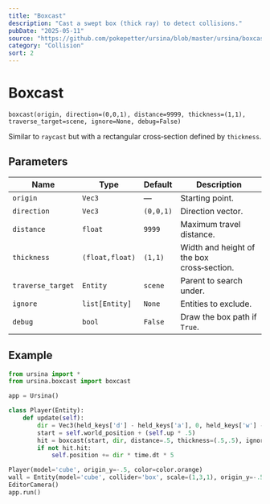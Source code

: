 ```yaml
---
title: "Boxcast"
description: "Cast a swept box (thick ray) to detect collisions."
pubDate: "2025-05-11"
source: "https://github.com/pokepetter/ursina/blob/master/ursina/boxcast.py"
category: "Collision"
sort: 2
---
```


# Boxcast

`boxcast(origin, direction=(0,0,1), distance=9999, thickness=(1,1), traverse_target=scene, ignore=None, debug=False)`

Similar to `raycast` but with a rectangular cross‑section defined by `thickness`.

## Parameters

| Name             | Type           | Default              | Description                                                    |
|------------------|----------------|----------------------|----------------------------------------------------------------|
| `origin`         | `Vec3`         | —                    | Starting point.                                                |
| `direction`      | `Vec3`         | `(0,0,1)`            | Direction vector.                                              |
| `distance`       | `float`        | `9999`               | Maximum travel distance.                                       |
| `thickness`      | `(float,float)`| `(1,1)`              | Width and height of the box cross‑section.                     |
| `traverse_target`| `Entity`       | `scene`              | Parent to search under.                                        |
| `ignore`         | `list[Entity]` | `None`               | Entities to exclude.                                           |
| `debug`          | `bool`         | `False`              | Draw the box path if `True`.                                   |

## Example

```python
from ursina import *
from ursina.boxcast import boxcast

app = Ursina()

class Player(Entity):
    def update(self):
        dir = Vec3(held_keys['d'] - held_keys['a'], 0, held_keys['w'] - held_keys['s']).normalized()
        start = self.world_position + (self.up * .5)
        hit = boxcast(start, dir, distance=.5, thickness=(.5,.5), ignore=[self])
        if not hit.hit:
            self.position += dir * time.dt * 5

Player(model='cube', origin_y=-.5, color=color.orange)
wall = Entity(model='cube', collider='box', scale=(1,3,1), origin_y=-.5, color=color.azure, x=3)
EditorCamera()
app.run()
```
